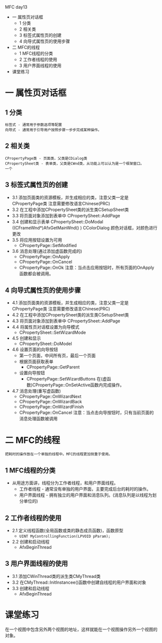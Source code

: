 
MFC day13
<!-- MarkdownTOC -->

- 一 属性页对话框
    - 1 分类
    - 2 相关类
    - 3 标签式属性页的创建
    - 4 向导式属性页的使用步骤
- 二 MFC的线程
    - 1 MFC线程的分类
    - 2 工作者线程的使用
    - 3 用户界面线程的使用
- 课堂练习

<!-- /MarkdownTOC -->


# 一 属性页对话框
## 1 分类
    标签式 - 通常用于参数选项等配置
    向导式 - 通常用于引导用户按照步骤一步步完成某种操作。
## 2 相关类
    CPropertyPage类 - 页面类，父类是CDialog类
    CPropertySheet类 - 表单类，父类是CWnd类，从功能上可以认为是一个框架窗口。
    一个

## 3 标签式属性页的创建
- 3.1 添加页面类的资源模板，并生成相应的类，注意父类一定是CPropertyPage类
    注意需要修改语言Chinese(PRC)
- 3.2 在工程中添加CPropertySheet类的派生类CSetupSheet类
- 3.3 将页面对象添加到表单中
    CPropertySheet::AddPage
- 3.4 创建和显示表单
    CPropertySheet::DoModal
    ((CFrameWnd*)AfxGetMainWnd()  )
    CColorDialog 颜色对话框，对颜色进行更改
- 3.5 将应用按钮设置为可用
    + CPropertyPage::SetModified
- 3.6 消息处理(通过添加虚函数完成的)
    + CPropertyPage::OnApply
    + CPropertyPage::OnCancel
    + CPropertyPage::OnOk
    注意：当点击应用按钮时，所有页面的OnApply函数都会被调用。

## 4 向导式属性页的使用步骤
- 4.1 添加页面类的资源模板，并生成相应的类，注意父类一定是CPropertyPage类
    注意需要修改语言Chinese(PRC)
- 4.2 在工程中添加CPropertySheet类的派生类CSetupSheet类
- 4.3 将页面对象添加到表单中
    CPropertySheet::AddPage
- 4.4 将属性页对话框设置为向导模式
    + CPropertySheet::SetWizardMode
- 4.5 创建和显示
    + CPropertySheet::DoModel
- 4.6 设置页面的向导按钮
    + 第一个页面，中间所有页，最后一个页面
    + 根据页面获取表单
        * CPropertyPage::GetParent
    + 设置向导按钮
        * CPropertyPage::SetWizardButtons
        在(虚函数)CPropertyPage::OnSetActive函数内完成操作。
- 4.7 消息处理(重写虚函数)
    + CPropertyPage::OnWizardNext
    + CPropertyPage::OnWizardBack
    + CPropertyPage::OnWizardFinish
    + CPropertyPage::OnCancel
    注意：当点击向导按钮时，只有当前页面的消息处理函数被调用

# 二 MFC的线程
    把耗时的操作放在一个单独的线程中。MFC的线程更加侧重于使用。
## 1 MFC线程的分类
- 从用途方面讲，线程分为工作者线程，和用户界面线程。
    + 工作者线程 - 通常没有单独的用户界面，主要完成后台的耗时的操作。
    + 用户界面线程 - 拥有独立的用户界面和消息队列。(消息队列是以线程为划分单位的)
## 2 工作者线程的使用
- 2.1 定义线程函数(全局函数或类的静态成员函数)，函数原型
    + `UINT MyControllingFunction(LPVOID pParam);`
- 2.2 创建和启动线程
    + AfxBeginThread
## 3 用户界面线程的使用
- 3.1 添加CWinThread类的派生类CMyThread类
- 3.2 在CMyThread::InitInstancee()函数中创建自线程的用户界面和对象
- 3.3 创建和启动线程
    + AfxBeginThread


# 课堂练习
在一个视图中包含另外两个视图的地址，这样就能在一个视图操作另外一个视图的对象。



